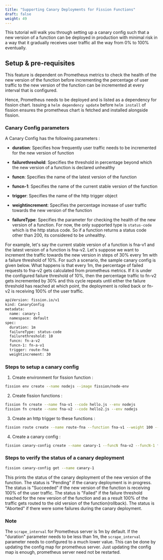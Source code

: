```yaml
---
title: "Supporting Canary Deployments for Fission Functions"
draft: false
weight: 49
---
```


This tutorial will walk you through setting up a canary config such that a new version of a function can be deployed in production with minimal risk in a way that it gradually receives 
user traffic all the way from 0% to 100% eventually.

## Setup & pre-requisites

This feature is dependent on Prometheus metrics to check the health of the new version of the function before incrementing 
the percentage of user traffic to the new version of the function can be incremented at every interval that is configured.

Hence, Prometheus needs to be deployed and is listed as a dependency for fission chart. Issuing a `helm dependency update` before `helm install` of fission ensures the prometheus chart is fetched and installed alongside fission.

### Canary Config parameters

A Canary Config has the following parameters :

* **duration**: Specifies how frequently user traffic needs to be incremented for the new version of function
  
* **failurethreshold**: Specifies the threshold in percentage beyond which the new version of a function is declared unhealthy
  
* **funcn**: Specifies the name of the latest version of the function
  
* **funcn-1**: Specifies the name of the current stable version of the function
  
* **trigger**: Specifies the name of the http trigger object 
  
* **weightincrement**: Specifies the percentage increase of user traffic towards the new version of the function
  
* **failureType**: Specifies the parameter for checking the health of the new version of a function. For now, the only supported type is `status-code` which is the http status code. So if a function returns a status code other than 200, its considered to be unhealthy.  

For example, let's say the current stable version of a function is fna-v1 and the latest version of a function is fna-v2. Let's suppose we want to increment the traffic towards the new version in steps of 30% every 1m with a failure threshold of 10%. For such a scenario, the sample canary config is given below.
What happens is that every 1m, the percentage of failed requests to fna-v2 gets calculated from prometheus metrics. If it is under the configured failure threshold of 10%, then the percentage traffic to fn-v2 gets incremented by 30% and this cycle repeats until either the failure threshold has reached at which point, the deployment is rolled back or fn-v2 is receiving 100% of the user traffic.   

```bash
apiVersion: fission.io/v1
kind: CanaryConfig
metadata:
  name: canary-1
  namespace: default
spec:
  duration: 1m
  failureType: status-code
  failurethreshold: 10
  funcn: fn-a-v2
  funcn-1: fn-a-v1
  trigger: route-fna
  weightincrement: 30
```

### Steps to setup a canary config

1. Create environment for fission function :

```bash
fission env create --name nodejs --image fission/node-env
```

2. Create fission functions :

```bash
fission fn create --name fna-v1 --code hello.js --env nodejs
fission fn create --name fna-v2 --code hello2.js --env nodejs
```

3. Create an http trigger to these functions :

```bash
fission route create --name route-fna --function fna-v1 --weight 100 --function fna-v2 --weight 0
```

4. Create a canary config :

```bash
fission canary-config create --name canary-1 --funcN fna-v2 --funcN-1 fna-v1 --trigger route-fna --increment-step 30 --increment-interval 1m --failure-threshold 10
```

### Steps to verify the status of a canary deployment

```bash
fission canary-config get --name canary-1
```

This prints the status of the canary deployment of the new version of the function. 
The status is "Pending" if the canary deployment is in progress.
The status is "Succeeded" if the new version of the function is receiving 100% of the user traffic.
The status is "Failed" if the failure threshold reached for the new version of the function and as a result 100% of the traffic gets routed to the old version of the function(rollback).
The status is "Aborted" if there were some failures during the canary deployment.

### Note

The `scrape_interval` for Prometheus server is 1m by default. If the "duration" parameter needs to be less than 1m, the `scrape_interval` parameter needs to configured to a much lower value.
This can be done by updating the config map for prometheus server. Just updating the config map is enough, prometheus server need not be restarted. 
 

